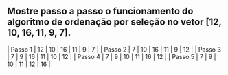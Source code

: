 ## Mostre passo a passo o funcionamento do algoritmo de ordenação por seleção no vetor [12, 10, 16, 11, 9, 7].


| Passo 1 | 12 | 10 | 16 | 11 | 9 | 7 |
| Passo 2 | 7 | 10 | 16 | 11 | 9 | 12 |
| Passo 3 | 7 | 9 | 16 | 11 | 10 | 12 |
| Passo 4 | 7 | 9 | 10 | 11 | 16 | 12 |
| Passo 5 | 7 | 9 | 10 | 11 | 12 | 16 |